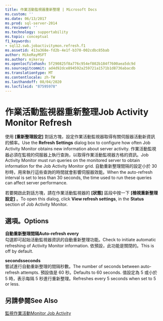 ```yaml
---
title: 作業活動監視器重新整理 | Microsoft Docs
ms.custom: ''
ms.date: 06/13/2017
ms.prod: sql-server-2014
ms.reviewer: ''
ms.technology: supportability
ms.topic: conceptual
f1_keywords:
- sql12.swb.jobactivitymon.refresh.f1
ms.assetid: 413a368e-fd2b-4e1f-b370-002cdbc85bab
author: MikeRayMSFT
ms.author: mikeray
ms.openlocfilehash: 5f290825f8a776c954ef802b184f7600aea5dc9d
ms.sourcegitcommit: ad4d92dce894592a259721a1571b1d8736abacdb
ms.translationtype: MT
ms.contentlocale: zh-TW
ms.lasthandoff: 08/04/2020
ms.locfileid: "87595978"
---
```

# <a name="job-activity-monitor-refresh"></a><span data-ttu-id="673fa-102">作業活動監視器重新整理</span><span class="sxs-lookup"><span data-stu-id="673fa-102">Job Activity Monitor Refresh</span></span>
  <span data-ttu-id="673fa-103">使用 **[重新整理設定]** 對話方塊，設定作業活動監視器取得有關伺服器活動新資訊的頻率。</span><span class="sxs-lookup"><span data-stu-id="673fa-103">Use the **Refresh Settings** dialog box to configure how often Job Activity Monitor obtains new information about server activity.</span></span> <span data-ttu-id="673fa-104">作業活動監視器必須在監視的伺服器上執行查詢，以取得作業活動監視器方格的資訊。</span><span class="sxs-lookup"><span data-stu-id="673fa-104">Job Activity Monitor must run queries on the monitored server to obtain information for the Job Activity Monitor grid.</span></span> <span data-ttu-id="673fa-105">自動重新整理間隔的設定小於 30 秒時，用來執行這些查詢的時間就會影響伺服器效能。</span><span class="sxs-lookup"><span data-stu-id="673fa-105">When the auto-refresh interval is set to less than 30 seconds, the time used to run these queries can affect server performance.</span></span>  
  
 <span data-ttu-id="673fa-106">若要開啟此對話方塊，請在作業活動監視器的 **[狀態]** 區段中按一下 **[檢視重新整理設定]** 。</span><span class="sxs-lookup"><span data-stu-id="673fa-106">To open this dialog, click **View refresh settings**, in the **Status** section of Job Activity Monitor.</span></span>  
  
## <a name="options"></a><span data-ttu-id="673fa-107">選項。</span><span class="sxs-lookup"><span data-stu-id="673fa-107">Options</span></span>  
 <span data-ttu-id="673fa-108">**自動重新整理間隔**</span><span class="sxs-lookup"><span data-stu-id="673fa-108">**Auto-refresh every**</span></span>  
 <span data-ttu-id="673fa-109">勾選即可起始活動監視器資訊的自動重新整理功能。</span><span class="sxs-lookup"><span data-stu-id="673fa-109">Check to initiate automatic refreshing of Activity Monitor information.</span></span> <span data-ttu-id="673fa-110">依預設，此功能是關閉的。</span><span class="sxs-lookup"><span data-stu-id="673fa-110">This is off by default.</span></span>  
  
 <span data-ttu-id="673fa-111">**seconds**</span><span class="sxs-lookup"><span data-stu-id="673fa-111">**seconds**</span></span>  
 <span data-ttu-id="673fa-112">嘗試進行自動重新整理的間隔秒數。</span><span class="sxs-lookup"><span data-stu-id="673fa-112">The number of seconds between auto-refresh attempts.</span></span> <span data-ttu-id="673fa-113">預設值是 60 秒。</span><span class="sxs-lookup"><span data-stu-id="673fa-113">Defaults to 60 seconds.</span></span> <span data-ttu-id="673fa-114">值設定為 5 或小於 5 時，表示每隔 5 秒進行重新整理。</span><span class="sxs-lookup"><span data-stu-id="673fa-114">Refreshes every 5 seconds when set to 5 or less.</span></span>  
  
## <a name="see-also"></a><span data-ttu-id="673fa-115">另請參閱</span><span class="sxs-lookup"><span data-stu-id="673fa-115">See Also</span></span>  
 [<span data-ttu-id="673fa-116">監視作業活動</span><span class="sxs-lookup"><span data-stu-id="673fa-116">Monitor Job Activity</span></span>](../../ssms/agent/monitor-job-activity.md)  
  
  
